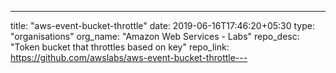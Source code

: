 ---
title: "aws-event-bucket-throttle"
date: 2019-06-16T17:46:20+05:30
type: "organisations"
org_name: "Amazon Web Services - Labs"
repo_desc: "Token bucket that throttles based on key"
repo_link: https://github.com/awslabs/aws-event-bucket-throttle---